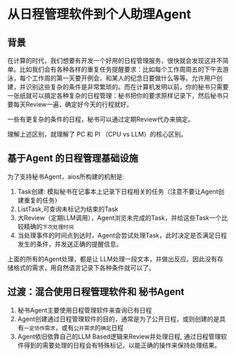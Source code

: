 # 从日程管理软件到个人助理Agent

## 背景

在计算的时代，我们想要有开发一个好用的日程管理服务，很快就会发现这并不简单。比如我们会有各种各样的重复任务提醒要求：比如每个工作周周五的下午去游泳，每个工作周的第一天要开例会，和某人的纪念日要做什么等等。允许用户创建，并识别这些复杂的条件是非常繁琐的。而在计算机发明以前，你的秘书只需要一张纸就可以搞定各种复杂的日程管理：秘书把你的要求原样记录下，然后秘书只要每天Review一遍，确定好今天的行程就好。

一些有更复杂的条件的日程，秘书可以通过定期Review代办来搞定。

理解上述区别，就理解了 PC 和  PI （CPU vs LLM）的核心区别。

## 基于Agent 的日程管理基础设施

为了支持秘书Agent，aios所构建的机制是:

1. Task创建: 模拟秘书在记事本上记录下日程相关的任务（注意不要让Agent创建重复的任务）
2. ListTask,可查询未标记为结束的Task
3. 大Review（定期LLM调用），Agent浏览未完成的Task，并给这些Task一个比较精确的`下次处理时间`
4. 当处理事件的时间点到达时，Agent会尝试处理Task，此时决定是否满足日程发生的条件，并发送正确的提醒信息。

上面的所有的Agent处理，都是让 LLM处理一段文本，并做出反应。因此没有存储格式的需求，用自然语言记录下各种条件就可以了。

## 过渡：混合使用日程管理软件和 秘书Agent

1. 秘书Agent主要使用日程管理软件来查询已有日程
2. Agent创建通过日程管理软件的目的，通常是为了公开日程，或则创建的是具有`一定协作需求`，或有`公开需求`的`确定`日程
3. Agent依旧依靠自己的LLM Based逻辑来Review并处理日程, 通过日程管理软件得到的需要处理的日程会有特殊标记，以能正确的操作来保持处理结果。